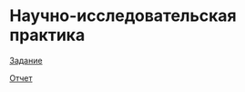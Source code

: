 # Научно-исследовательская практика
[Задание](https://github.com/ShekhovtcovaE/Pr_3/blob/main/%D0%B7%D0%B0%D0%B4%D0%B0%D0%BD%D0%B8%D0%B5.pdf)

[Отчет](https://github.com/ShekhovtcovaE/Pr_3/blob/main/%D0%9E%D1%82%D1%87%D0%B5%D1%82.pdf)
